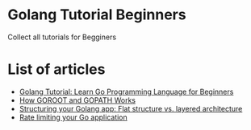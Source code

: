 # Golang Tutorial Beginners

Collect all tutorials for Begginers

# List of articles
* [Golang Tutorial: Learn Go Programming Language for Beginners](./beginner-learn/README.md)
* [How GOROOT and GOPATH Works](./go-modules-demo/README.md)
* [Structuring your Golang app: Flat structure vs. layered architecture](./project-structures/README.md)
* [Rate limiting your Go application](./rate-limiting/README.md)